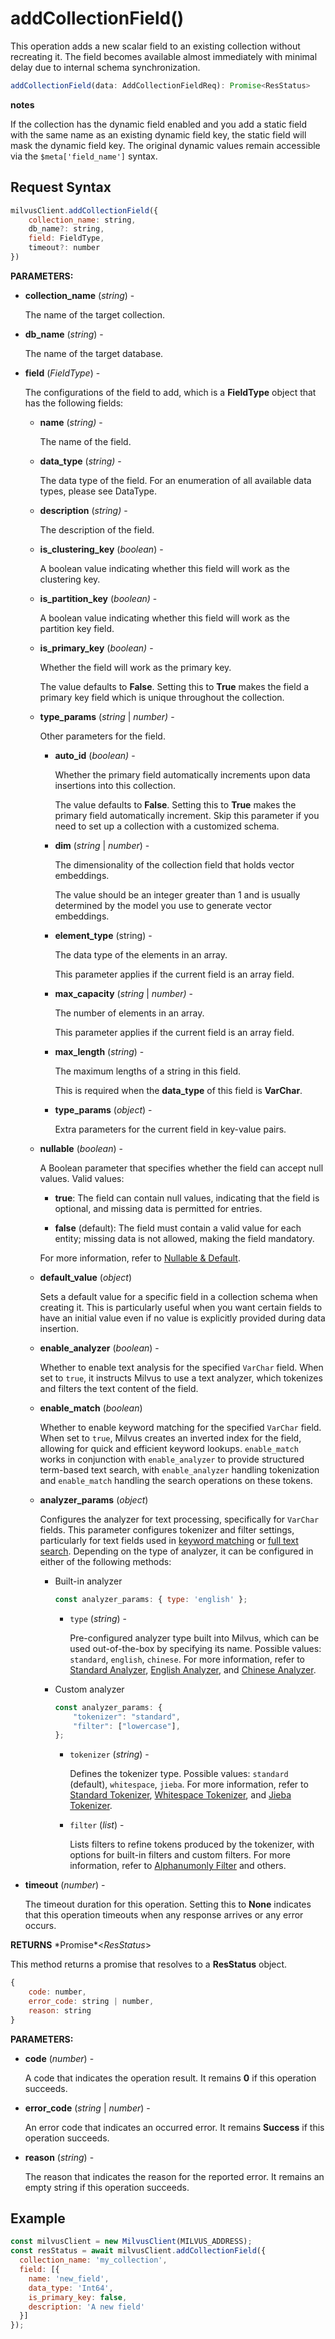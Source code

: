 # addCollectionField()

This operation adds a new scalar field to an existing collection without recreating it. The field becomes available almost immediately with minimal delay due to internal schema synchronization.

```javascript
addCollectionField(data: AddCollectionFieldReq): Promise<ResStatus>
```

<div class="admonition note">

<p><b>notes</b></p>

<p>If the collection has the dynamic field enabled and you add a static field with the same name as an existing dynamic field key, the static field will mask the dynamic field key. The original dynamic values remain accessible via the <code>$meta['field_name']</code> syntax.</p>

</div>

## Request Syntax

```javascript
milvusClient.addCollectionField({
    collection_name: string,
    db_name?: string,
    field: FieldType,
    timeout?: number
})
```

**PARAMETERS:**

- **collection_name** (*string*) -

    The name of the target collection.

- **db_name** (*string*) -

    The name of the target database.

- **field** (*FieldType*) -

    The configurations of the field to add, which is a **FieldType** object that has the following fields:

    - **name** (*string)* -

        The name of the field.

    - **data_type** (*string)* -

        The data type of the field. For an enumeration of all available data types, please see DataType.

    - **description** (*string)* -

        The description of the field.

    - **is_clustering_key** (*boolean*) -

        A boolean value indicating whether this field will work as the clustering key.

    - **is_partition_key** (*boolean)* -

        A boolean value indicating whether this field will work as the partition key field.

    - **is_primary_key** (*boolean)* -

        Whether the field will work as the primary key.

        The value defaults to **False**. Setting this to **True** makes the field a primary key field which is unique throughout the collection.

    - **type_params** (*string* | *number)* -

        Other parameters for the field.

        - **auto_id** (*boolean)* -

            Whether the primary field automatically increments upon data insertions into this collection.

            The value defaults to **False**. Setting this to **True** makes the primary field automatically increment. Skip this parameter if you need to set up a collection with a customized schema.

        - **dim** (*string* | *number*) -

            The dimensionality of the collection field that holds vector embeddings. 

            The value should be an integer greater than 1 and is usually determined by the model you use to generate vector embeddings.

        - **element_type** (string) -

            The data type of the elements in an array. 

            This parameter applies if the current field is an array field.

        - **max_capacity** (*string* | *number)* -

            The number of elements in an array.

            This parameter applies if the current field is an array field.

        - **max_length** (*string*) -

            The maximum lengths of a string in this field.

            This is required when the **data_type** of this field is **VarChar**.

        - **type_params** (*object*) -

            Extra parameters for the current field in key-value pairs.

    - **nullable** (*boolean*) -

        A Boolean parameter that specifies whether the field can accept null values. Valid values:

        - **true**: The field can contain null values, indicating that the field is optional, and missing data is permitted for entries.

        - **false** (default): The field must contain a valid value for each entity; missing data is not allowed, making the field mandatory.

        For more information, refer to [Nullable & Default](https://milvus.io/docs/nullable-and-default.md).

    - **default_value** (*object*)

        Sets a default value for a specific field in a collection schema when creating it. This is particularly useful when you want certain fields to have an initial value even if no value is explicitly provided during data insertion.

    - **enable_analyzer** (*boolean*) -

        Whether to enable text analysis for the specified `VarChar` field. When set to `true`, it instructs Milvus to use a text analyzer, which tokenizes and filters the text content of the field.

    - **enable_match** (*boolean*)

        Whether to enable keyword matching for the specified `VarChar` field. When set to `true`, Milvus creates an inverted index for the field, allowing for quick and efficient keyword lookups. `enable_match` works in conjunction with `enable_analyzer` to provide structured term-based text search, with `enable_analyzer` handling tokenization and `enable_match` handling the search operations on these tokens.

    - **analyzer_params** (*object*)

        Configures the analyzer for text processing, specifically for `VarChar` fields. This parameter configures tokenizer and filter settings, particularly for text fields used in [keyword matching](https://milvus.io/docs/keyword-match.md) or [full text search](https://milvus.io/docs/full-text-search.md). Depending on the type of analyzer, it can be configured in either of the following methods:

        - Built-in analyzer

            ```javascript
            const analyzer_params: { type: 'english' };
            ```

            - `type` (*string*) -

                Pre-configured analyzer type built into Milvus, which can be used out-of-the-box by specifying its name. Possible values: `standard`, `english`, `chinese`. For more information, refer to [Standard Analyzer](https://milvus.io/docs/standard-analyzer.md), [English Analyzer](https://milvus.io/docs/english-analyzer.md), and [Chinese Analyzer](https://milvus.io/docs/chinese-analyzer.md).

        - Custom analyzer

            ```javascript
            const analyzer_params: {
                "tokenizer": "standard",
                "filter": ["lowercase"],
            };
            ```

            - `tokenizer` (*string*) -

                Defines the tokenizer type. Possible values: `standard` (default), `whitespace`, `jieba`. For more information, refer to [Standard Tokenizer](https://milvus.io/docs/standard-tokenizer.md), [Whitespace Tokenizer](https://milvus.io/docs/whitespace-tokenizer.md), and [Jieba Tokenizer](https://milvus.io/docs/jieba-tokenizer.md).

            - `filter` (*list*) -

                Lists filters to refine tokens produced by the tokenizer, with options for built-in filters and custom filters. For more information, refer to [Alphanumonly Filter](https://milvus.io/docs/alphanumonly-filer.md) and others.

- **timeout** (*number*) -  

    The timeout duration for this operation. Setting this to **None** indicates that this operation timeouts when any response arrives or any error occurs.

**RETURNS** *Promise\*\<*ResStatus*>

This method returns a promise that resolves to a **ResStatus** object.

```javascript
{
    code: number,
    error_code: string | number,
    reason: string
}
```

**PARAMETERS:**

- **code** (*number*) -

    A code that indicates the operation result. It remains **0** if this operation succeeds.

- **error_code** (*string* | *number*) -

    An error code that indicates an occurred error. It remains **Success** if this operation succeeds. 

- **reason** (*string*) - 

    The reason that indicates the reason for the reported error. It remains an empty string if this operation succeeds.

## Example

```javascript
const milvusClient = new MilvusClient(MILVUS_ADDRESS);
const resStatus = await milvusClient.addCollectionField({
  collection_name: 'my_collection',
  field: [{
    name: 'new_field',
    data_type: 'Int64',
    is_primary_key: false,
    description: 'A new field'
  }]
});
```
